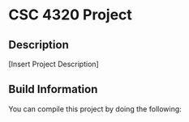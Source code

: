 # CSC 4320 Project


## Description

[Insert Project Description]


## Build Information

You can compile this project by doing the following:

